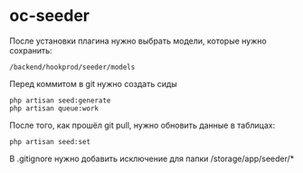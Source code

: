 # oc-seeder
После установки плагина нужно выбрать модели, которые нужно сохранить: 
```
/backend/hookprod/seeder/models
```
Перед коммитом в git нужно создать сиды
```
php artisan seed:generate
php artisan queue:work
```
После того, как прошёл git pull, нужно обновить данные в таблицах:
```
php artisan seed:set
```

В .gitignore нужно добавить исключение для папки /storage/app/seeder/*
